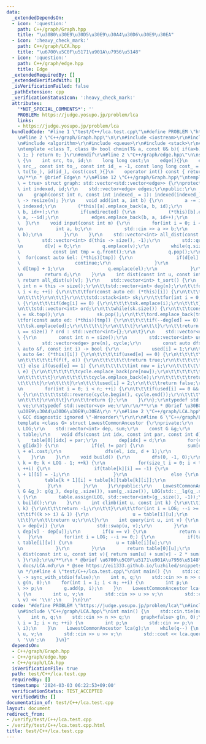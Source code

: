 ```yaml
---
data:
  _extendedDependsOn:
  - icon: ':question:'
    path: C++/graph/Graph.hpp
    title: "\u30B0\u30E9\u30D5\u30E9\u30A4\u30D6\u30E9\u30EA"
  - icon: ':heavy_check_mark:'
    path: C++/graph/LCA.hpp
    title: "\u6700\u5C0F\u5171\u901A\u7956\u5148"
  - icon: ':question:'
    path: C++/graph/edge.hpp
    title: Edge
  _extendedRequiredBy: []
  _extendedVerifiedWith: []
  _isVerificationFailed: false
  _pathExtension: cpp
  _verificationStatusIcon: ':heavy_check_mark:'
  attributes:
    '*NOT_SPECIAL_COMMENTS*': ''
    PROBLEM: https://judge.yosupo.jp/problem/lca
    links:
    - https://judge.yosupo.jp/problem/lca
  bundledCode: "#line 1 \"test/C++/lca.test.cpp\"\n#define PROBLEM \"https://judge.yosupo.jp/problem/lca\"\
    \n#line 2 \"C++/graph/Graph.hpp\"\n\r\n#include <iostream>\r\n#include <vector>\r\
    \n#include <algorithm>\r\n#include <queue>\r\n#include <stack>\r\n#ifndef TEMPLATE\r\
    \ntemplate <class T, class U> bool chmin(T& a, const U& b){ if(a>b){ a=b; return\
    \ 1; } return 0; }\r\n#endif\r\n#line 2 \"C++/graph/edge.hpp\"\n\nstruct edge\
    \ {\n    int src, to, id;\n    long long cost;\n    edge(){}\n    edge(const int\
    \ src_, const int to_, const int id_ = -1, const long long cost_ = 0): src(src_),\
    \ to(to_), id(id_), cost(cost_){}\n    operator int() const { return to; }\n};\n\
    \n/**\n * @brief Edge\n */\n#line 12 \"C++/graph/Graph.hpp\"\ntemplate <bool undirected\
    \ = true> struct graph: std::vector<std::vector<edge>> {\r\nprotected:\r\n   \
    \ int indexed, id;\r\n    std::vector<edge> edges;\r\npublic:\r\n    graph(){}\r\
    \n    graph(const int n, const int indexed_ = 1): indexed(indexed_), id(0){ this\
    \ -> resize(n); }\r\n    void add(int a, int b) {\r\n        a -= indexed, b-=\
    \ indexed;\r\n        (*this)[a].emplace_back(a, b, id);\r\n        edges.emplace_back(a,\
    \ b, id++);\r\n        if(undirected) {\r\n            (*this)[b].emplace_back(b,\
    \ a, --id);\r\n            edges.emplace_back(b, a, id++);\r\n        }\r\n  \
    \  }\r\n    void input(const int m) {\r\n        for(int i = 0; i < m; ++i) {\r\
    \n            int a, b;\r\n            std::cin >> a >> b;\r\n            add(a,\
    \ b);\r\n        }\r\n    }\r\n    std::vector<int> all_dist(const int v) {\r\n\
    \        std::vector<int> d(this -> size(), -1);\r\n        std::queue<int> q;\r\
    \n        d[v] = 0;\r\n        q.emplace(v);\r\n        while(q.size()) {\r\n\
    \            const int tmp = q.front();\r\n            q.pop();\r\n          \
    \  for(const auto &el: (*this)[tmp]) {\r\n                if(d[el] != -1) {\r\n\
    \                    continue;\r\n                }\r\n                d[el] =\
    \ d[tmp] + 1;\r\n                q.emplace(el);\r\n            }\r\n        }\r\
    \n        return d;\r\n    }\r\n    int dist(const int u, const int v) const {\
    \ return all_dist(u)[v]; }\r\n    std::vector<int> t_sort() {\r\n        const\
    \ int n = this -> size();\r\n\t\tstd::vector<int> deg(n);\r\n\t\tfor(int i = 0;\
    \ i < n; ++i) {\r\n\t\t\tfor(const auto ed: (*this)[i]) {\r\n\t\t\t\tdeg[ed]++;\r\
    \n\t\t\t}\r\n\t\t}\r\n\t\tstd::stack<int> sk;\r\n\t\tfor(int i = 0; i < n; ++i)\
    \ {\r\n\t\t\tif(deg[i] == 0) {\r\n\t\t\t\tsk.emplace(i);\r\n\t\t\t}\r\n\t\t}\r\
    \n\t\tstd::vector<int> ord;\r\n\t\twhile(sk.size()) {\r\n\t\t\tconst auto tmp\
    \ = sk.top();\r\n            sk.pop();\r\n\t\t\tord.emplace_back(tmp);\r\n\t\t\
    \tfor(const auto ed: (*this)[tmp]) {\r\n\t\t\t\tif(--deg[ed] == 0) {\r\n\t\t\t\
    \t\tsk.emplace(ed);\r\n\t\t\t\t}\r\n\t\t\t}\r\n\t\t}\r\n\t\treturn ord.size()\
    \ == size() ? ord : std::vector<int>{};\r\n\t}\r\n    std::vector<edge> cycle()\
    \ {\r\n        const int n = size();\r\n        std::vector<int> used(n);\r\n\
    \        std::vector<edge> pre(n), cycle;\r\n        const auto dfs = [&](const\
    \ auto &f, const int i) -> bool {\r\n            used[i] = 1;\r\n\t\t\tfor(const\
    \ auto &e: (*this)[i]) {\r\n\t\t\t\tif(used[e] == 0) {\r\n\t\t\t\t\tpre[e] = e;\r\
    \n\t\t\t\t\tif(f(f, e)) {\r\n\t\t\t\t\t\treturn true;\r\n\t\t\t\t\t}\r\n\t\t\t\
    \t} else if(used[e] == 1) {\r\n\t\t\t\t\tint now = i;\r\n\t\t\t\t\twhile(now !=\
    \ e) {\r\n\t\t\t\t\t\tcycle.emplace_back(pre[now]);\r\n\t\t\t\t\t\tnow = pre[now].src;\r\
    \n\t\t\t\t\t}\r\n\t\t\t\t\tcycle.emplace_back(e);\r\n\t\t\t\t\treturn true;\r\n\
    \t\t\t\t}\r\n\t\t\t}\r\n\t\t\tused[i] = 2;\r\n\t\t\treturn false;\r\n        };\r\
    \n        for(int i = 0; i < n; ++i) {\r\n\t\t\tif(used[i] == 0 && dfs(dfs, i))\
    \ {\r\n\t\t\t\tstd::reverse(cycle.begin(), cycle.end());\r\n\t\t\t\treturn cycle;\r\
    \n\t\t\t}\r\n\t\t}\r\n\t\treturn {};\r\n    }\r\n};\r\ntypedef std::vector<edge>\
    \ ve;\r\ntypedef std::vector<ve> we;\r\n\r\n/**\r\n * @brief \u30B0\u30E9\u30D5\
    \u30E9\u30A4\u30D6\u30E9\u30EA\r\n */\n#line 2 \"C++/graph/LCA.hpp\"\n\r\n#pragma\
    \ GCC diagnostic ignored \"-Wreorder\"\r\n\r\n#line 6 \"C++/graph/LCA.hpp\"\n\
    template <class G> struct LowestCommonAncestor {\r\nprivate:\r\n    const int\
    \ LOG;\r\n    std::vector<int> dep, sum;\r\n    const G &g;\r\n    std::vector<std::vector<int>>\
    \ table;\r\n    void dfs(const int idx, const int par, const int d) {\r\n    \
    \    table[0][idx] = par;\r\n        dep[idx] = d;\r\n        for(const auto &el:\
    \ g[idx]) {\r\n            if(el != par) {\r\n                sum[el] = sum[idx]\
    \ + el.cost;\r\n                dfs(el, idx, d + 1);\r\n            }\r\n    \
    \    }\r\n    }\r\n    void build() {\r\n        dfs(0, -1, 0);\r\n        for(int\
    \ k = 0; k < LOG - 1; ++k) {\r\n            for(size_t i = 0; i < table[k].size();\
    \ ++i) {\r\n                if(table[k][i] == -1) {\r\n                    table[k\
    \ + 1][i] = -1;\r\n                }\r\n                else {\r\n           \
    \         table[k + 1][i] = table[k][table[k][i]];\r\n                }\r\n  \
    \          }\r\n        }\r\n    }\r\npublic:\r\n    LowestCommonAncestor(const\
    \ G &g_): g(g_), dep(g_.size()), sum(g_.size()), LOG(std::__lg(g_.size()) + 1)\
    \ {\r\n        table.assign(LOG, std::vector<int>(g_.size(), -1));\r\n       \
    \ build();\r\n    }\r\n    int climb(int u, const int k) {\r\n\t\tif(dep[u] <\
    \ k) {\r\n\t\t\treturn -1;\r\n\t\t}\r\n\t\tfor(int i = LOG; --i >= 0;) {\r\n\t\
    \t\tif((k >> i) & 1) {\r\n                u = table[i][u];\r\n            }\r\n\
    \t\t}\r\n\t\treturn u;\r\n\t}\r\n    int query(int u, int v) {\r\n        if(dep[u]\
    \ > dep[v]) {\r\n            std::swap(u, v);\r\n        }\r\n        v = climb(v,\
    \ dep[v] - dep[u]);\r\n        if(u == v) {\r\n            return u;\r\n     \
    \   }\r\n        for(int i = LOG; --i >= 0;) {\r\n            if(table[i][u] !=\
    \ table[i][v]) {\r\n                u = table[i][u];\r\n                v = table[i][v];\r\
    \n            }\r\n        }\r\n        return table[0][u];\r\n    }\r\n    int\
    \ dist(const int u, const int v){ return sum[u] + sum[v] - 2 * sum[query(u, v)];\
    \ }\r\n};\r\n/**\r\n * @brief \u6700\u5C0F\u5171\u901A\u7956\u5148\r\n * @docs\
    \ docs/LCA.md\r\n * @see https://ei1333.github.io/luzhiled/snippets/tree/doubling-lowest-common-ancestor.html\r\
    \n */\n#line 4 \"test/C++/lca.test.cpp\"\nint main() {\n    std::cin.tie(nullptr)\
    \ -> sync_with_stdio(false);\n    int n, q;\n    std::cin >> n >> q;\n    graph<false>\
    \ g(n, 0);\n    for(int i = 1; i < n; ++i) {\n        int p;\n        std::cin\
    \ >> p;\n        g.add(p, i);\n    }\n    LowestCommonAncestor lca(g);\n    while(q--)\
    \ {\n        int u, v;\n        std::cin >> u >> v;\n        std::cout << lca.query(u,\
    \ v) << '\\n';\n    }\n}\n"
  code: "#define PROBLEM \"https://judge.yosupo.jp/problem/lca\"\n#include \"C++/graph/Graph.hpp\"\
    \n#include \"C++/graph/LCA.hpp\"\nint main() {\n    std::cin.tie(nullptr) -> sync_with_stdio(false);\n\
    \    int n, q;\n    std::cin >> n >> q;\n    graph<false> g(n, 0);\n    for(int\
    \ i = 1; i < n; ++i) {\n        int p;\n        std::cin >> p;\n        g.add(p,\
    \ i);\n    }\n    LowestCommonAncestor lca(g);\n    while(q--) {\n        int\
    \ u, v;\n        std::cin >> u >> v;\n        std::cout << lca.query(u, v) <<\
    \ '\\n';\n    }\n}"
  dependsOn:
  - C++/graph/Graph.hpp
  - C++/graph/edge.hpp
  - C++/graph/LCA.hpp
  isVerificationFile: true
  path: test/C++/lca.test.cpp
  requiredBy: []
  timestamp: '2024-03-03 06:22:53+09:00'
  verificationStatus: TEST_ACCEPTED
  verifiedWith: []
documentation_of: test/C++/lca.test.cpp
layout: document
redirect_from:
- /verify/test/C++/lca.test.cpp
- /verify/test/C++/lca.test.cpp.html
title: test/C++/lca.test.cpp
---
```

